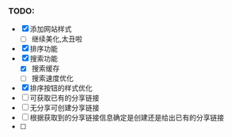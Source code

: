 ### TODO:

- [X] 添加网站样式
  - [ ] 继续美化,太丑啦
- [X] 排序功能
- [X] 搜索功能
  - [X] 搜索缓存
  - [ ] 搜索速度优化
- [X] 排序按钮的样式优化
- [ ] 可获取已有的分享链接
- [ ] 无分享可创建分享链接
- [ ] 根据获取到的分享链接信息确定是创建还是给出已有的分享链接
- [ ]
